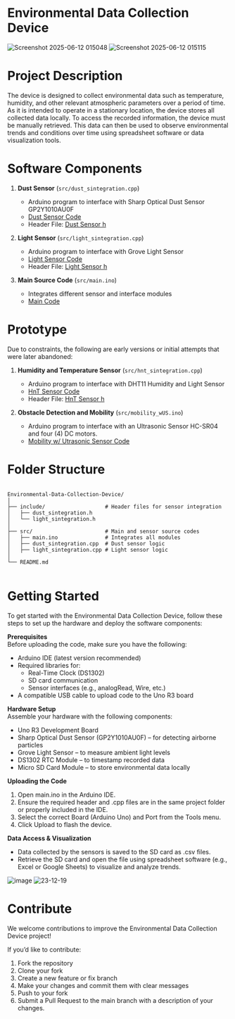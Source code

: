 # Environmental Data Collection Device

![Screenshot 2025-06-12 015048](https://github.com/user-attachments/assets/de00a4ef-4284-43c5-a3a1-df4a7e9a0c3b)
![Screenshot 2025-06-12 015115](https://github.com/user-attachments/assets/806ad8b2-7f57-4c32-b2c4-9da4af6ed1ed)

# Project Description
The device is designed to collect environmental data such as temperature, humidity, and other relevant atmospheric parameters over a period of time. As it is intended to operate in a stationary location, the device stores all collected data locally. To access the recorded information, the device must be manually retrieved. This data can then be used to observe environmental trends and conditions over time using spreadsheet software or data visualization tools.

# Software Components
1. **Dust Sensor** (`src/dust_sintegration.cpp`)
   * Arduino program to interface with Sharp Optical Dust Sensor GP2Y1010AU0F
   * [Dust Sensor Code](https://github.com/mark-kb-btns/Environmental-Data-Collection-Device/blob/main/src/dust_sintegration.cpp)
   * Header File: [Dust Sensor h](https://github.com/mark-kb-btns/Environmental-Data-Collection-Device/blob/main/include/dust_sintegration.h)

2. **Light Sensor** (`src/light_sintegration.cpp`)
   * Arduino program to interface with Grove Light Sensor
   * [Light Sensor Code](https://github.com/mark-kb-btns/Environmental-Data-Collection-Device/blob/main/src/light_sintegration.cpp)
   * Header File: [Light Sensor h](https://github.com/mark-kb-btns/Environmental-Data-Collection-Device/blob/main/include/light_sintegration.h)

3. **Main Source Code** (`src/main.ino`)
   * Integrates different sensor and interface modules
   * [Main Code](https://github.com/mark-kb-btns/Environmental-Data-Collection-Device/blob/main/src/main.ino)

# Prototype
Due to constraints, the following are early versions or initial attempts that were later abandoned:
1. **Humidity and Temperature Sensor** (`src/hnt_sintegration.cpp`)
   * Arduino program to interface with DHT11 Humidity and Light Sensor
   * [HnT Sensor Code](https://github.com/mark-kb-btns/Environmental-Data-Collection-Device/blob/main/src/hnt_sintegration.cpp)
   * Header File: [HnT Sensor h](https://github.com/mark-kb-btns/Environmental-Data-Collection-Device/blob/main/include/hnt_sintegration.h)

2. **Obstacle Detection and Mobility** (`src/mobility_wUS.ino`)
   * Arduino program to interface with an Ultrasonic Sensor HC-SR04 and four (4) DC motors.
   * [Mobility w/ Utrasonic Sensor Code](https://github.com/mark-kb-btns/Environmental-Data-Collection-Device/blob/main/src/mobility_wUS.ino)

# Folder Structure
<pre><code> 
Environmental-Data-Collection-Device/
│
├── include/                   # Header files for sensor integration
│   ├── dust_sintegration.h
│   └── light_sintegration.h
│
├── src/                       # Main and sensor source codes
│   ├── main.ino               # Integrates all modules
│   ├── dust_sintegration.cpp  # Dust sensor logic
│   ├── light_sintegration.cpp # Light sensor logic
│
└── README.md
  </code></pre>


# Getting Started
To get started with the Environmental Data Collection Device, follow these steps to set up the hardware and deploy the software components:

**Prerequisites**
<br> Before uploading the code, make sure you have the following:
  * Arduino IDE (latest version recommended)
  * Required libraries for:
      * Real-Time Clock (DS1302)
      * SD card communication
      * Sensor interfaces (e.g., analogRead, Wire, etc.)
  * A compatible USB cable to upload code to the Uno R3 board

**Hardware Setup**
<br>Assemble your hardware with the following components:
  * Uno R3 Development Board
  * Sharp Optical Dust Sensor (GP2Y1010AU0F) – for detecting airborne particles
  * Grove Light Sensor – to measure ambient light levels
  * DS1302 RTC Module – to timestamp recorded data
  * Micro SD Card Module – to store environmental data locally

**Uploading the Code**
1. Open main.ino in the Arduino IDE.
2. Ensure the required header and .cpp files are in the same project folder or properly included in the IDE.
3. Select the correct Board (Arduino Uno) and Port from the Tools menu.
4. Click Upload to flash the device.

**Data Access & Visualization**
* Data collected by the sensors is saved to the SD card as .csv files.
* Retrieve the SD card and open the file using spreadsheet software (e.g., Excel or Google Sheets) to visualize and analyze trends.

![image](https://github.com/user-attachments/assets/58834efc-eb62-431a-8a54-1e5e5a381cc9)
![23-12-19](https://github.com/user-attachments/assets/5867a5ed-7c56-434f-861a-1b290a6527d7)

# Contribute
We welcome contributions to improve the Environmental Data Collection Device project!

If you’d like to contribute:
1. Fork the repository
2. Clone your fork
3. Create a new feature or fix branch
4. Make your changes and commit them with clear messages
5. Push to your fork
6. Submit a Pull Request to the main branch with a description of your changes.
